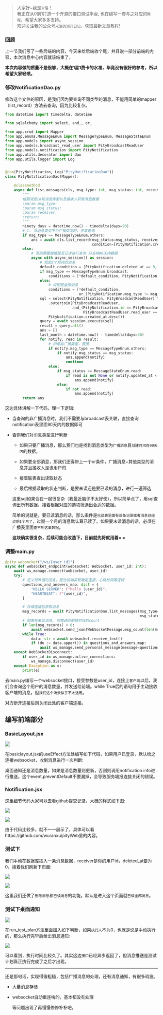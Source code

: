 > 大家好~我是`米洛`！<br/>
> 我正在从0到1打造一个开源的接口测试平台, 也在编写一套与之对应的`教程`，希望大家多多支持。<br/>
> 欢迎关注我的公众号`米洛的测开日记`，获取最新文章教程! 

### 回顾

  上一节我们写了一些后端的内容，今天来给后端收个尾，并且说一部分前端的内容，本次消息中心内容就该结束了。
  
  **本次内容做的质量不是很够，大概在1星1费卡的水准，毕竟没有很好的参考，所以希望大家轻喷。**
  
### 修改NotificationDao.py

  修改这个文件的原因，是我们因为要查询不同类型的消息，不能用简单的mapper（list_record）方法去查询，因为比较复杂。

```python
from datetime import timedelta, datetime

from sqlalchemy import select, and_, or_

from app.crud import Mapper
from app.enums.MessageEnum import MessageTypeEnum, MessageStateEnum
from app.models import async_session
from app.models.broadcast_read_user import PityBroadcastReadUser
from app.models.notification import PityNotification
from app.utils.decorator import dao
from app.utils.logger import Log


@dao(PityNotification, Log("PityNotificationDao"))
class PityNotificationDao(Mapper):

    @classmethod
    async def list_messages(cls, msg_type: int, msg_status: int, receiver: int):
        """
        根据消息id和消息类型以及接收人获取消息数据
        :param msg_type:
        :param msg_status:
        :param receiver:
        :return:
        """
        ninety_days = datetime.now() - timedelta(days=90)
        # 1. 当消息类型不为广播类型时，正常查询        
        if msg_type == MessageTypeEnum.others:
            ans = await cls.list_record(msg_status=msg_status, receiver=receiver, msg_type=msg_type,
                                        condition=[PityNotification.created_at > ninety_days])
        else:
            # 否则需要根据是否已读进行查询 只支持90天内数据
            async with async_session() as session:
                # 找到3个月内的消息
                default_condition = [PityNotification.deleted_at == 0, PityNotification.created_at >= ninety_days]
                if msg_type == MessageTypeEnum.broadcast:
                    conditions = [*default_condition, PityNotification.msg_type == msg_type]
                else:
                    # 说明是全部消息
                    conditions = [*default_condition,
                                  or_(PityNotification.msg_type != msg_type, PityNotification.receiver == receiver)]
                sql = select(PityNotification, PityBroadcastReadUser) \
                    .outerjoin(PityBroadcastReadUser,
                               and_(PityNotification.id == PityBroadcastReadUser.notification_id,
                                    PityBroadcastReadUser.read_user == receiver)).where(*conditions).order_by(
                    PityNotification.created_at.desc())
                query = await session.execute(sql)
                result = query.all()
                ans = []
                last_month = datetime.now() - timedelta(days=30)
                for notify, read in result:
                    # 如果非广播类型，直接
                    if notify.msg_type == MessageTypeEnum.others:
                        if notify.msg_status == msg_status:
                            ans.append(notify)
                            continue
                    else:
                        if msg_status == MessageStateEnum.read:
                            if read is not None or notify.updated_at < last_month:
                                ans.append(notify)
                        else:
                            if not read:
                                ans.append(notify)
        return ans

```

  这边具体讲解一下代码，理一下逻辑:
  
- 当查询的非广播消息时，我们不需要与broadcast表关联，直接查询notification表里面90天内的数据即可
- 否则我们对消息类型进行判断

  - 如果只要广播消息，那么我们也是找到消息类型为`广播消息`且`创建时间在90天内`的数据。
  - 如果要全部消息，那我们还得带上一个or条件，广播消息+其他类型的消息并且接收人是该用户的

  - 接着联表查出读取状态
  - 最后根据读取的状态判断，是要未读还是要已读的消息，进行一遍筛选
  
  这里sql如果合在一起很复杂（我最近脑子不太好使），所以简单点了，用sql查询出所有数据，接着根据对应的选项筛选出合适的数据。
  
  简单的说就是，要已读消息的话，那么条件是`已读表里面有该条记录或者消息已经过期1个月了`，过期一个月的消息默认算已读了。如果要未读消息的话，必须在广播表里面`查不到这条数据`。
  
  **这块确实很复杂，后续可能会改造下，目前就先将就用着= =**
  
### 调整main.py

```python
@pity.websocket("/ws/{user_id}")
async def websocket_endpoint(websocket: WebSocket, user_id: int):
    await ws_manage.connect(websocket, user_id)
    try:
        # 定义特殊值的回复，配合前端实现确定连接，心跳检测等逻辑
        questions_and_answers_map: dict = {
            "HELLO SERVER": F"hello {user_id}",
            "HEARTBEAT": F"{user_id}",
        }

        # 存储连接后获取消息
        msg_records = await PityNotificationDao.list_messages(msg_type=MessageTypeEnum.all.value, receiver=user_id,
                                                              msg_status=MessageStateEnum.unread.value)
        # 如果有未读消息, 则推送给前端对应的count
        if len(msg_records) > 0:
            await websocket.send_json(WebSocketMessage.msg_count(len(msg_records), True))
        while True:
            data: str = await websocket.receive_text()
            if (du := data.upper()) in questions_and_answers_map:
                await ws_manage.send_personal_message(message=questions_and_answers_map.get(du), websocket=websocket)
    except WebSocketDisconnect:
        if user_id in ws_manage.active_connections:
            ws_manage.disconnect(user_id)
    except Exception as e:
        print(e)
```

  去main.py编写一个websocket接口，接受参数是user_id，连接上`客户端`以后，我们会查询这个用户的消息数量，并发送给前端。while True后的语句用于主动接收客户端的消息，但`我们这个场景似乎不太适用`。
  
  对方断开连接后则关闭此处的客户端连接。
  
## 编写前端部分

### BasicLayout.jsx

![](https://static.pity.fun/picture/2022-2-4/1643956909056-image.png)

  在basiclayout.jsx的useEffect方法处编写如下代码，如果用户已登录，默认给之连接websocket，收到消息进行一次判断:
  
  桌面通知还是消息数量，如果是消息数量则更新，否则则调用notification.info进行推送。这个event.preventDefault不要漏掉，会导致服务端报连接关闭的错误。
  
### Notification.jsx

  这里细节代码大家可以去看github提交记录，大概的样式如下图:
  
![](https://static.pity.fun/picture/2022-2-4/1643957111424-image.png)

![](https://static.pity.fun/picture/2022-2-4/1643957135013-image.png)

  由于代码比较多，就不一一展示了。具体可以看https://github.com/wuranxu/pityWeb里的内容。
  
### 测试下

  我们手动在数据库插入一条消息数据，receiver是你的用户id，deleted_at要为0。接着我们刷新下页面:
  
![](https://static.pity.fun/picture/2022-2-4/1643957374284-image.png)


![](https://static.pity.fun/picture/2022-2-4/1643958262534-4.gif)

  这里我们还做了`删除消息`和`已读消息`的功能，默认是进入这个页面就`已读全部消息`。
  
### 测试下桌面通知

![](https://static.pity.fun/picture/2022-2-4/1643958358297-image.png)

  在run_test_plan方法里面加入如下判断，如果`执行人`不为0，也就是说是手动执行的，那么执行完毕后给出消息通知:
  
  
![](https://static.pity.fun/picture/2022-2-4/1643958533588-5.gif)

  可以看到，执行时间比较久了。其实这边`接口`已经异步返回了，但消息推送是测试计划真正执行完成了之后才出现。

---

  还是那句话，实现得很粗糙，包括广播消息的处理，还有消息通知，有很多瑕疵。
  
- 大量消息存储
- websocket自动重连啥的，基本都没有处理

  等问题出现了再慢慢修修补补吧。